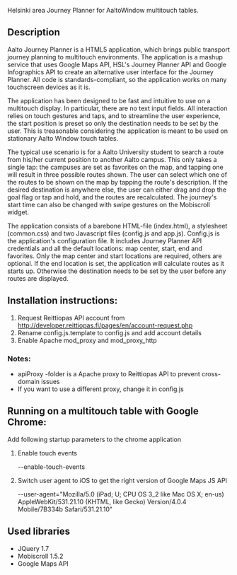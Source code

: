 Helsinki area Journey Planner for AaltoWindow multitouch tables.

Description
-----------

Aalto Journey Planner is a HTML5 application, which brings public transport journey planning to multitouch environments. The application is a mashup service that uses Google Maps API, HSL's Journey Planner API and Google Infographics API to create an alternative user interface for the Journey Planner. All code is standards-compliant, so the application works on many touchscreen devices as it is.

The application has been designed to be fast and intuitive to use on a multitouch display. In particular, there are no text input fields. All interaction relies on touch gestures and taps, and to streamline the user experience, the start position is preset so only the destination needs to be set by the user. This is treasonable considering the application is meant to be used on stationary Aalto Window touch tables. 

The typical use scenario is for a Aalto University student to search a route from his/her current position to another Aalto campus. This only takes a single tap: the campuses are set as favorites on the map, and tapping one will result in three possible routes shown. The user can select which one of the routes to be shown on the map by tapping the route's description. If the desired destination is anywhere else, the user can either drag and drop the goal flag or tap and hold, and the routes are recalculated. The journey's start time can also be changed with swipe gestures on the Mobiscroll widget.

The application consists of a barebone HTML-file (index.html), a stylesheet (common.css) and two Javascript files (config.js and app.js). Config.js is the application's configuration file. It includes Journey Planner API credentials and all the default locations: map center, start, end and favorites. Only the map center and start locations are required, others are optional. If the end location is set, the application will calculate routes as it starts up. Otherwise the destination needs to be set by the user before any routes are displayed.


Installation instructions:
--------------------------

1. Request Reittiopas API account from http://developer.reittiopas.fi/pages/en/account-request.php
2. Rename config.js.template to config.js and add account details
3. Enable Apache mod_proxy and mod_proxy_http

### Notes:

* apiProxy -folder is a Apache proxy to Reittiopas API to prevent cross-domain issues
* If you want to use a different proxy, change it in config.js


Running on a multitouch table with Google Chrome:
-------------------------------------------------

Add following startup parameters to the chrome application

1) Enable touch events 

    --enable-touch-events 

2) Switch user agent to iOS to get the right version of Google Maps JS API

    --user-agent="Mozilla/5.0 (iPad; U; CPU OS 3_2 like Mac OS X; en-us) AppleWebKit/531.21.10 (KHTML, like Gecko) Version/4.0.4 Mobile/7B334b Safari/531.21.10"


Used libraries
--------------

* JQuery 1.7
* Mobiscroll 1.5.2
* Google Maps API